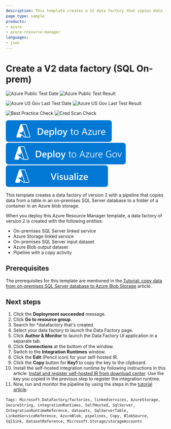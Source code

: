 ```yaml
---
description: This template creates a V2 data factory that copies data from an on-premises SQL Server to an Azure blob storage
page_type: sample
products:
- azure
- azure-resource-manager
languages:
- json
---
```

# Create a V2 data factory (SQL On-prem)

![Azure Public Test Date](https://azurequickstartsservice.blob.core.windows.net/badges/quickstarts/microsoft.datafactory/data-factory-v2-onprem-sql-to-blob-copy/PublicLastTestDate.svg)
![Azure Public Test Result](https://azurequickstartsservice.blob.core.windows.net/badges/quickstarts/microsoft.datafactory/data-factory-v2-onprem-sql-to-blob-copy/PublicDeployment.svg)

![Azure US Gov Last Test Date](https://azurequickstartsservice.blob.core.windows.net/badges/quickstarts/microsoft.datafactory/data-factory-v2-onprem-sql-to-blob-copy/FairfaxLastTestDate.svg)
![Azure US Gov Last Test Result](https://azurequickstartsservice.blob.core.windows.net/badges/quickstarts/microsoft.datafactory/data-factory-v2-onprem-sql-to-blob-copy/FairfaxDeployment.svg)

![Best Practice Check](https://azurequickstartsservice.blob.core.windows.net/badges/quickstarts/microsoft.datafactory/data-factory-v2-onprem-sql-to-blob-copy/BestPracticeResult.svg)
![Cred Scan Check](https://azurequickstartsservice.blob.core.windows.net/badges/quickstarts/microsoft.datafactory/data-factory-v2-onprem-sql-to-blob-copy/CredScanResult.svg)

[![Deploy to Azure](https://raw.githubusercontent.com/Azure/azure-quickstart-templates/master/1-CONTRIBUTION-GUIDE/images/deploytoazure.svg?sanitize=true)](https://portal.azure.com/#create/Microsoft.Template/uri/https%3A%2F%2Fraw.githubusercontent.com%2FAzure%2Fazure-quickstart-templates%2Fmaster%2Fquickstarts%2Fmicrosoft.datafactory%2Fdata-factory-v2-onprem-sql-to-blob-copy%2Fazuredeploy.json)
[![Deploy To Azure US Gov](https://raw.githubusercontent.com/Azure/azure-quickstart-templates/master/1-CONTRIBUTION-GUIDE/images/deploytoazuregov.svg?sanitize=true)](https://portal.azure.us/#create/Microsoft.Template/uri/https%3A%2F%2Fraw.githubusercontent.com%2FAzure%2Fazure-quickstart-templates%2Fmaster%2Fquickstarts%2Fmicrosoft.datafactory%2Fdata-factory-v2-onprem-sql-to-blob-copy%2Fazuredeploy.json)
[![Visualize](https://raw.githubusercontent.com/Azure/azure-quickstart-templates/master/1-CONTRIBUTION-GUIDE/images/visualizebutton.svg?sanitize=true)](http://armviz.io/#/?load=https%3A%2F%2Fraw.githubusercontent.com%2FAzure%2Fazure-quickstart-templates%2Fmaster%2Fquickstarts%2Fmicrosoft.datafactory%2Fdata-factory-v2-onprem-sql-to-blob-copy%2Fazuredeploy.json)

This template creates a data factory of version 2 with a pipeline that copies data from a table in an on-premises SQL Server database to a folder of a container in an Azure blob storage.

When you deploy this Azure Resource Manager template, a data factory of version 2 is created with the following entities:

- On-premises SQL Server linked service
- Azure Storage linked service
- On-premises SQL Server input dataset
- Azure Blob output dataset
- Pipeline with a copy activity

## Prerequisites
The prerequisites for this template are mentioned in the [Tutorial: copy data from on-premises SQL Server database to Azure Blob Storage](https://docs.microsoft.com/azure/data-factory/tutorial-hybrid-copy-portal#prerequisites) article.

## Next steps
1. Click the **Deployment succeeded** message.
2. Click **Go to resource group**.
3. Search for *datafactory that's created.
4. Select your data factory to launch the Data Factory page.
5. Click **Author & Monitor** to launch the Data Factory UI application in a separate tab.
6. Click **Connections** at the bottom of the window.
7. Switch to the **Integration Runtimes** window.
8. Click the **Edit** (Pencil icon) for your self-hosted IR.
9. Click the **Copy** button for **Key1** to copy the key to the clipboard.
10. Install  the self-hosted integration runtime by following instructions in this article: [Install and register self-hosted IR from download center](https://docs.microsoft.com/azure/data-factory/create-self-hosted-integration-runtime#install-and-register-self-hosted-ir-from-download-center). Use the key you copied in the previous step to register the integration runtime.
11. Now, run and monitor the pipeline by using the steps in the [tutorial article](https://docs.microsoft.com/azure/data-factory/tutorial-hybrid-copy-portal#trigger-a-pipeline-run).

`Tags: Microsoft.DataFactory/factories, linkedservices, AzureStorage, SecureString, integrationRuntimes, SelfHosted, SqlServer, IntegrationRuntimeReference, datasets, SqlServerTable, LinkedServiceReference, AzureBlob, pipelines, Copy, BlobSource, SqlSink, DatasetReference, Microsoft.Storage/storageAccounts`
